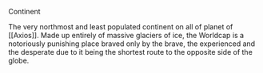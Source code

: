 Continent

The very northmost and least populated continent on all of planet of [[Axios]]. Made up entirely of massive glaciers of ice, the Worldcap is a notoriously punishing place braved only by the brave, the experienced and the desperate due to it being the shortest route to the opposite side of the globe.
